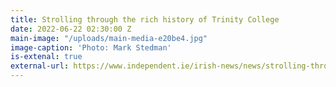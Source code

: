 ```yaml
---
title: Strolling through the rich history of Trinity College
date: 2022-06-22 02:30:00 Z
main-image: "/uploads/main-media-e20be4.jpg"
image-caption: 'Photo: Mark Stedman'
is-extenal: true
external-url: https://www.independent.ie/irish-news/news/strolling-through-the-rich-history-of-trinity-college-41776887.html
---
```


